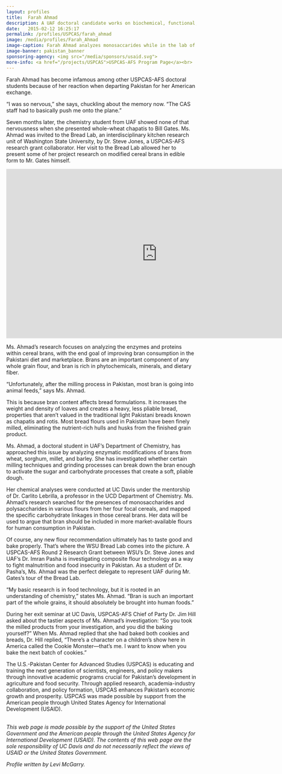 ```yaml
---
layout: profiles
title:  Farah Ahmad
description: A UAF doctoral candidate works on biochemical, functional, and end-use perspectives of modified cereal brans.
date:   2015-02-12 16:25:17
permalink: /profiles/USPCAS/farah_ahmad
image: /media/profiles/Farah_Ahmad
image-caption: Farah Ahmad analyzes monosaccarides while in the lab of Dr. Carlito Lebrilla.
image-banner: pakistan_banner
sponsoring-agency: <img src="/media/sponsors/usaid.svg">
more-info: <a href="/projects/USPCAS">USPCAS-AFS Program Page</a><br>
---
```

Farah Ahmad has become infamous among other USPCAS-AFS doctoral students because of her reaction when departing Pakistan for her American exchange. <br>

“I was so nervous,” she says, chuckling about the memory now. “The CAS staff had to basically push me onto the plane.”<br>

Seven months later, the chemistry student from UAF showed none of that nervousness when she presented whole-wheat chapatis to Bill Gates. Ms. Ahmad was invited to the Bread Lab, an interdisciplinary kitchen research unit of Washington State University, by Dr. Steve Jones, a USPCAS-AFS research grant collaborator.  Her visit to the Bread Lab allowed her to present some of her project research on modified cereal brans in edible form to Mr. Gates himself. <br>

<iframe width="800" height="450" src="https://www.youtube.com/embed/mbhXJLCdXaU" frameborder="0" allowfullscreen></iframe>


Ms. Ahmad’s research focuses on analyzing the enzymes and proteins within cereal brans, with the end goal of improving bran consumption in the Pakistani diet and marketplace. Brans are an important component of any whole grain flour, and bran is rich in phytochemicals, minerals, and dietary fiber. <br>

“Unfortunately, after the milling process in Pakistan, most bran is going into animal feeds,” says Ms. Ahmad. <br>

This is because bran content affects bread formulations. It increases the weight and density of loaves and creates a heavy, less pliable bread, properties that aren’t valued in the traditional light Pakistani breads known as chapatis and rotis. Most bread flours used in Pakistan have been finely milled, eliminating the nutrient-rich hulls and husks from the finished grain product. <br>

Ms. Ahmad, a doctoral student in UAF’s Department of Chemistry, has approached this issue by analyzing enzymatic modifications of brans from wheat, sorghum, millet, and barley. She has investigated whether certain milling techniques and grinding processes can break down the bran enough to activate the sugar and carbohydrate processes that create a soft, pliable dough. <br>

Her chemical analyses were conducted at UC Davis under the mentorship of Dr. Carlito Lebrilla, a professor in the UCD Department of Chemistry. Ms. Ahmad’s research searched for the presences of monosaccharides and polysaccharides in various flours from her four focal cereals, and mapped the specific carbohydrate linkages in those cereal brans. Her data will be used to argue that bran should be included in more market-available flours for human consumption in Pakistan. <br>

Of course, any new flour recommendation ultimately has to taste good and bake properly. That’s where the WSU Bread Lab comes into the picture. A USPCAS-AFS Round 2 Research Grant between WSU’s Dr. Steve Jones and UAF’s Dr. Imran Pasha is investigating composite flour technology as a way to fight malnutrition and food insecurity in Pakistan. As a student of Dr. Pasha’s, Ms. Ahmad was the perfect delegate to represent UAF during Mr. Gates’s tour of the Bread Lab.<br>

“My basic research is in food technology, but it is rooted in an understanding of chemistry,” states Ms. Ahmad. “Bran is such an important part of the whole grains, it should absolutely be brought into human foods.”<br>

During her exit seminar at UC Davis, USPCAS-AFS Chief of Party Dr. Jim Hill asked about the tastier aspects of Ms. Ahmad’s investigation: “So you took the milled products from your investigation, and you did the baking yourself?” When Ms. Ahmad replied that she had baked both cookies and breads, Dr. Hill replied, “There’s a character on a children’s show here in America called the Cookie Monster—that’s me. I want to know when you bake the next batch of cookies.”<br>


The U.S.-Pakistan Center for Advanced Studies (USPCAS) is educating and training the next generation of scientists, engineers, and policy makers through innovative academic programs crucial for Pakistan’s development in agriculture and food security. Through applied research, academia-industry collaboration, and policy formation, USPCAS enhances Pakistan’s economic growth and prosperity. USPCAS was made possible by support from the American people through United States Agency for International Development (USAID). <br>
<br>

<i>This web page is made possible by the support of the United States Government and the American people through the United States Agency for International Development (USAID). The contents of this web page are the sole responsibility of UC Davis and do not necessarily reflect the views of USAID or the United States Government.</i><br>

<p><i>Profile written by Levi McGarry.</i></p>
